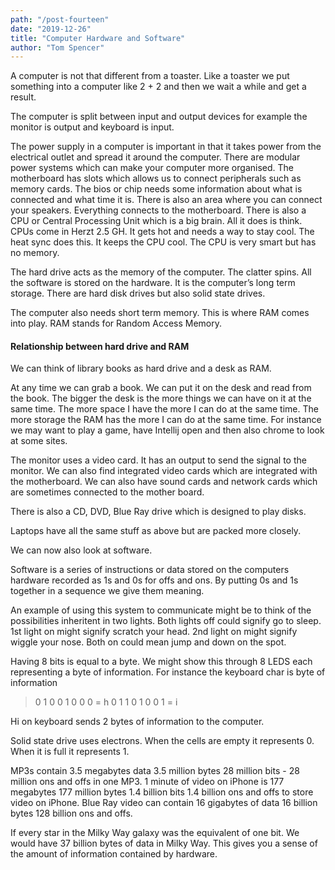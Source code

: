 ```yaml
---
path: "/post-fourteen"
date: "2019-12-26"
title: "Computer Hardware and Software"
author: "Tom Spencer"
---
```


A computer is not that different from a toaster. Like a toaster we put something into a computer like 2 + 2 and then we wait a while and get a result.

The computer is split between input and output devices for example the monitor is output and keyboard is input.

The power supply in a computer is important in that it takes power from the electrical outlet and spread it around the computer. There are modular power systems which can make your computer more organised. The motherboard has slots which allows us to connect peripherals such as memory cards. The bios or chip needs some information about what is connected and what time it is. There is also an area where you can connect your speakers. Everything connects to the motherboard. There is also a CPU or Central Processing Unit which is a big brain. All it does is think. CPUs come in Herzt 2.5 GH. It gets hot and needs a way to stay cool. The heat sync does this. It keeps the CPU cool. The CPU is very smart but has no memory.

The hard drive acts as the memory of the computer. The clatter spins. All the software is stored on the hardware. It is the computer’s long term storage. There are hard disk drives but also solid state drives. 

The computer also needs short term memory. This is where RAM comes into play. RAM stands for Random Access Memory. 

#### Relationship between hard drive and RAM

We can think of library books as hard drive and a desk as RAM.

At any time we can grab a book. We can put it on the desk and read from the book. The bigger the desk is the more things we can have on it at the same time. The more space I have the more I can do at the same time. The more storage the RAM has the more I can do at the same time. For instance we may want to play a game, have Intellij open and then also chrome to look at some sites. 

The monitor uses a video card. It has an output to send the signal to the monitor. We can also find integrated video cards which are integrated with the motherboard. We can also have sound cards and network cards which are sometimes connected to the mother board. 

There is also a CD, DVD, Blue Ray drive which is designed to play disks.

Laptops have all the same stuff as above but are packed more closely. 

We can now also look at software.

Software is a series of instructions or data stored on the computers hardware recorded as 1s and 0s for offs and ons. By putting 0s and 1s together in a sequence we give them meaning. 

An example of using this system to communicate might be to think of the possibilities inheritent in two lights. Both lights off could signify go to sleep.
1st light on might signify scratch your head.
2nd light on might signify wiggle your nose.
Both on could mean jump and down on the spot.

Having 8 bits is equal to a byte.
We might show this through 8 LEDS each representing a byte of information. For instance the keyboard char is byte of information

> 0 1 0 0 1 0 0 0 = h 
> 0 1 1 0 1 0 0 1 = i 

Hi on keyboard sends 2 bytes of information to the computer.

Solid state drive uses electrons. When the cells are empty it represents 0. When it is full it represents 1.


MP3s contain 3.5 megabytes data
3.5 million bytes 28 million bits - 28 million ons and offs in one MP3. 1 minute of video on iPhone is 177 megabytes
177 million bytes
1.4 billion bits
1.4 billion ons and offs to store video on iPhone. Blue Ray video can contain 16 gigabytes of data
16 billion bytes
128 billion ons and offs.

If every star in the Milky Way galaxy was the equivalent of one bit. We would have 37 billion bytes of data in Milky Way. This gives you a sense of the amount of information contained by hardware.